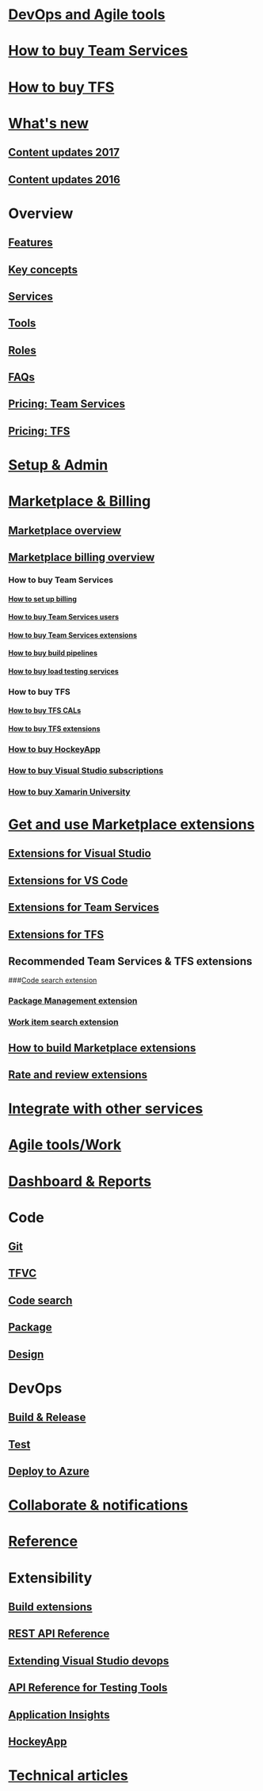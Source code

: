 # [DevOps and Agile tools](devops-alm-overview.md)
# [How to buy Team Services](docs/setup-admin/team-services/buy-basic-access-add-team-services-users.md)  
# [How to buy TFS](https://www.visualstudio.com/team-services/tfs-pricing/)
# [What's new](whats-new.md)  
## [Content updates 2017](content-updates/updates-2017.md)  
## [Content updates 2016](content-updates/updates-2016.md)   
# Overview
## [Features](alm-devops-features.md)
## [Key concepts](concepts.md)
## [Services](services.md)
## [Tools](tools.md)
## [Roles](roles.md)  
## [FAQs](faqs.md)
## [Pricing: Team Services](https://www.visualstudio.com/team-services/pricing/)
## [Pricing: TFS](https://www.visualstudio.com/team-services/tfs-pricing/)
# [Setup & Admin](../setup-admin/get-started.md)  
# [Marketplace & Billing](../docs/marketplace/TOC.md)
## [Marketplace overview](../docs/marketplace/overview.md)
## [Marketplace billing overview](../docs/marketplace/marketplace-billing-qa.md)
### How to buy Team Services 
#### [How to set up billing](../setup-admin/team-services/set-up-billing-for-your-account-vs.md)
#### [How to buy Team Services users](../setup-admin/team-services/buy-basic-access-add-team-services-users.md)
#### [How to buy Team Services extensions](../setup-admin/team-services/get-vsts-extensions.md)
#### [How to buy build pipelines](../setup-admin/team-services/buy-more-build-vs.md)
#### [How to buy load testing services](../setup-admin/team-services/buy-load-testing-vs.md) 
### How to buy TFS
#### [How to buy TFS CALs](https://www.visualstudio.com/team-services/tfs-pricing/)
#### [How to buy TFS extensions](get-tfs-extensions.md)  
### [How to buy HockeyApp](../docs/marketplace/get-hockeyapp.md)
### [How to buy Visual Studio subscriptions](../docs/marketplace/vs-subscriptions/buy-vs-subscriptions.md)
### [How to buy Xamarin University](../docs/marketplace/xamarin-univ.md)

# [Get and use Marketplace extensions](extend-overview.md)
## [Extensions for Visual Studio](/docs/integrate/ide/extensions/overview)
## [Extensions for VS Code](https://code.visualstudio.com/docs/editor/extension-gallery)
## [Extensions for Team Services](get-vsts-extensions.md)
## [Extensions for TFS](get-tfs-extensions.md)
## Recommended Team Services & TFS extensions
###[Code search extension](/docs/search/overview)
### [Package Management extension](/docs/package/overview)
### [Work item search extension](/docs/search/workitem/get-started)
## [How to build Marketplace extensions](/docs/integrate/extensions/overview#extensions)
## [Rate and review extensions](rating-and-review.md)

# [Integrate with other services](integrate/service-hooks/get-started.md)


# [Agile tools/Work](/docs/work/overview.md)
# [Dashboard & Reports](/docs/report/overview.md)
# Code
## [Git](/docs/git/overview.md)
## [TFVC](/docs/tfvc/overview.md)
## [Code search](/docs/search/overview.md)
## [Package](/docs/package/overview.md)
## [Design](https://msdn.microsoft.com/library/57b85fsc.aspx)

# DevOps
## [Build & Release](/docs/build/overview.md)
## [Test](/docs/test/overview.md)
## [Deploy to Azure](/docs/build/apps/index#deploy-to-azure.md)
# [Collaborate & notifications](/docs/collaborate/overview.md)  

# [Reference](/docs/reference/overview.md)
# Extensibility
## [Build extensions](/docs/integrate/extensions/overview#extensions.md)
## [REST API Reference](/docs/integrate/api/overview.md)
## [Extending Visual Studio devops](https://msdn.microsoft.com/library/dd470570.aspx)
## [API Reference for Testing Tools](https://msdn.microsoft.com/library/dd465178.aspx)
## [Application Insights](https://azure.microsoft.com/documentation/services/application-insights)
## [HockeyApp](marketplace/get-hockeyapp.md)

# [Technical articles](http://visualstudio.com/articles/overview.md)


